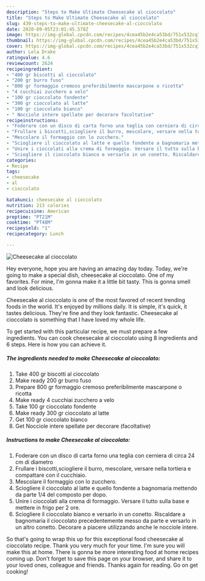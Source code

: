 ```yaml
---
description: "Steps to Make Ultimate Cheesecake al cioccolato"
title: "Steps to Make Ultimate Cheesecake al cioccolato"
slug: 439-steps-to-make-ultimate-cheesecake-al-cioccolato
date: 2020-09-05T23:01:45.578Z
image: https://img-global.cpcdn.com/recipes/4cea45b2e4ca53bd/751x532cq70/cheesecake-al-cioccolato-recipe-main-photo.jpg
thumbnail: https://img-global.cpcdn.com/recipes/4cea45b2e4ca53bd/751x532cq70/cheesecake-al-cioccolato-recipe-main-photo.jpg
cover: https://img-global.cpcdn.com/recipes/4cea45b2e4ca53bd/751x532cq70/cheesecake-al-cioccolato-recipe-main-photo.jpg
author: Lela Drake
ratingvalue: 4.6
reviewcount: 2624
recipeingredient:
- "400 gr biscotti al cioccolato"
- "200 gr burro fuso"
- "800 gr formaggio cremoso preferibilmente mascarpone o ricotta"
- "4 cucchiai zucchero a velo"
- "100 gr cioccolato fondente"
- "300 gr cioccolato al latte"
- "100 gr cioccolato bianco"
- " Nocciole intere spellate per decorare facoltative"
recipeinstructions:
- "Foderare con un disco di carta forno una teglia con cerniera di circa 24 cm di diametro"
- "Frullare i biscotti,sciogliere il burro, mescolare, versare nella tortiera e compattare con il cucchiaio."
- "Mescolare il formaggio con lo zucchero."
- "Sciogliere il cioccolato al latte e quello fondente a bagnomaria mettendo da parte 1/4 del composto per dopo."
- "Unire i cioccolati alla crema di formaggio. Versare il tutto sulla base e mettere in frigo per 2 ore."
- "Sciogliere il cioccolato bianco e versarlo in un conetto. Riscaldare a bagnomaria il cioccolato precedentemente messo da parte e versarlo in un altro conetto. Decorare a piacere utilizzando anche le nocciole intere."
categories:
- Recipe
tags:
- cheesecake
- al
- cioccolato

katakunci: cheesecake al cioccolato 
nutrition: 213 calories
recipecuisine: American
preptime: "PT21M"
cooktime: "PT48M"
recipeyield: "1"
recipecategory: Lunch

---
```



![Cheesecake al cioccolato](https://img-global.cpcdn.com/recipes/4cea45b2e4ca53bd/751x532cq70/cheesecake-al-cioccolato-recipe-main-photo.jpg)

Hey everyone, hope you are having an amazing day today. Today, we're going to make a special dish, cheesecake al cioccolato. One of my favorites. For mine, I'm gonna make it a little bit tasty. This is gonna smell and look delicious.



Cheesecake al cioccolato is one of the most favored of recent trending foods in the world. It's enjoyed by millions daily. It is simple, it's quick, it tastes delicious. They're fine and they look fantastic. Cheesecake al cioccolato is something that I have loved my whole life.


To get started with this particular recipe, we must prepare a few ingredients. You can cook cheesecake al cioccolato using 8 ingredients and 6 steps. Here is how you can achieve it.

<!--inarticleads1-->

##### The ingredients needed to make Cheesecake al cioccolato:

1. Take 400 gr biscotti al cioccolato
1. Make ready 200 gr burro fuso
1. Prepare 800 gr formaggio cremoso preferibilmente mascarpone o ricotta
1. Make ready 4 cucchiai zucchero a velo
1. Take 100 gr cioccolato fondente
1. Make ready 300 gr cioccolato al latte
1. Get 100 gr cioccolato bianco
1. Get  Nocciole intere spellate per decorare (facoltative)




<!--inarticleads2-->

##### Instructions to make Cheesecake al cioccolato:

1. Foderare con un disco di carta forno una teglia con cerniera di circa 24 cm di diametro
1. Frullare i biscotti,sciogliere il burro, mescolare, versare nella tortiera e compattare con il cucchiaio.
1. Mescolare il formaggio con lo zucchero.
1. Sciogliere il cioccolato al latte e quello fondente a bagnomaria mettendo da parte 1/4 del composto per dopo.
1. Unire i cioccolati alla crema di formaggio. Versare il tutto sulla base e mettere in frigo per 2 ore.
1. Sciogliere il cioccolato bianco e versarlo in un conetto. Riscaldare a bagnomaria il cioccolato precedentemente messo da parte e versarlo in un altro conetto. Decorare a piacere utilizzando anche le nocciole intere.




So that's going to wrap this up for this exceptional food cheesecake al cioccolato recipe. Thank you very much for your time. I'm sure you will make this at home. There is gonna be more interesting food at home recipes coming up. Don't forget to save this page on your browser, and share it to your loved ones, colleague and friends. Thanks again for reading. Go on get cooking!
